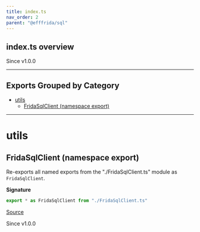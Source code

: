 ```yaml
---
title: index.ts
nav_order: 2
parent: "@efffrida/sql"
---
```


## index.ts overview

Since v1.0.0

---

## Exports Grouped by Category

- [utils](#utils)
  - [FridaSqlClient (namespace export)](#fridasqlclient-namespace-export)

---

# utils

## FridaSqlClient (namespace export)

Re-exports all named exports from the "./FridaSqlClient.ts" module as `FridaSqlClient`.

**Signature**

```ts
export * as FridaSqlClient from "./FridaSqlClient.ts"
```

[Source](/blob/main/src/index.ts#L10)

Since v1.0.0
